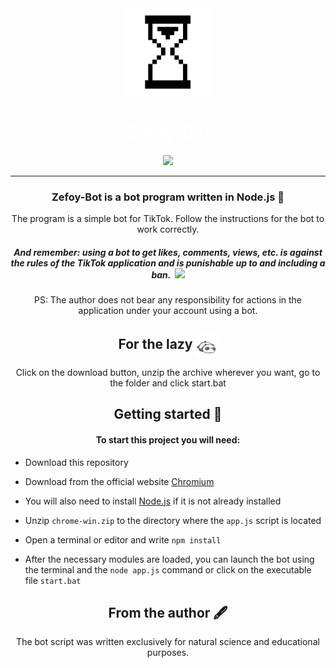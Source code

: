 <div align="center">
  <img src="gif/loader.gif" alt="logo" width="140"  height="auto" />
  <br/>
<h1 style="color: white">Zefoy-Bot</h1>
<a href="#"><img src="https://img.shields.io/badge/Download-%23FFFFFF?style=for-the-badge"></a>
<hr>
<h3>Zefoy-Bot is a bot program written in Node.js 📝</h3>
<p>The program is a simple bot for TikTok. Follow the instructions for the bot to work correctly. </p>
<h5>And remember: using a bot to get likes, comments, views, etc. is against the rules of the TikTok application 
and is punishable up to and including a ban.  <img src="https://i.gifer.com/origin/ba/ba5ab8eb0890ab90682a0fcb22b78b67_w200.gif" height="25px"></h5>
<p>PS: The author does not bear any responsibility for actions in the application under your account using a bot.</p>

<h2>For the lazy <img align=center src="gif/lazy.gif" height="35px"/></h2>
<p>Click on the download button, unzip the archive wherever you want, go to the folder and click start.bat</p>

<h2>Getting started 🚀</h2>
<h4>To start this project you will need:</h4>
<ul align="left">
<li>

Download this repository

</li>
<li>

Download from the official website [Chromium](https://download-chromium.appspot.com/)

</li>
<li>

You will also need to install [Node.js](https://nodejs.org/en) if it is not already installed

</li>
<li>
   
Unzip `chrome-win.zip` to the directory where the `app.js` script is located
</li>
<li>

Open a terminal or editor and write `npm install`
</li>
<li>

After the necessary modules are loaded, you can launch the bot using the terminal and the `node app.js` command
or click on the executable file `start.bat`</li>
</ul>
<h2>From the author 🖋</h2>
<p>The bot script was written exclusively for natural science and educational purposes.</p>
</div>

